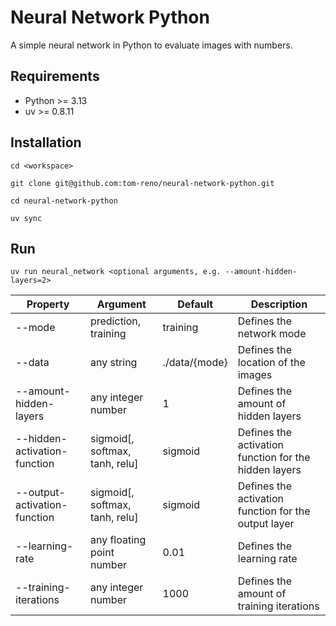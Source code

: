 # Neural Network Python

A simple neural network in Python to evaluate images with numbers.

## Requirements

- Python >= 3.13
- uv >= 0.8.11

## Installation

```
cd <workspace>

git clone git@github.com:tom-reno/neural-network-python.git

cd neural-network-python

uv sync
```

## Run

```
uv run neural_network <optional arguments, e.g. --amount-hidden-layers=2>
```

| Property                     | Argument                       | Default       | Description                                           |
|------------------------------|--------------------------------|---------------|-------------------------------------------------------|
| --mode                       | prediction, training           | training      | Defines the network mode                              |
| --data                       | any string                     | ./data/{mode} | Defines the location of the images                    |
| --amount-hidden-layers       | any integer number             | 1             | Defines the amount of hidden layers                   |
| --hidden-activation-function | sigmoid[, softmax, tanh, relu] | sigmoid       | Defines the activation function for the hidden layers |
| --output-activation-function | sigmoid[, softmax, tanh, relu] | sigmoid       | Defines the activation function for the output layer  |
| --learning-rate              | any floating point number      | 0.01          | Defines the learning rate                             |
| --training-iterations        | any integer number             | 1000          | Defines the amount of training iterations             |

